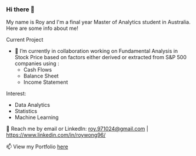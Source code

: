 ### Hi there 👋

My name is Roy and I'm a final year Master of Analytics student in Australia. Here are some info about me!

Current Project

- 🔭 I’m currently in collaboration working on Fundamental Analysis in Stock Price based on factors either derived or extracted from S&P 500 companies using :
  - Cash Flows
  - Balance Sheet
  - Income Statement

Interest:

- Data Analytics
- Statistics
- Machine Learning

💬 Reach me by email or LinkedIn: roy.971024@gmail.com | https://www.linkedin.com/in/roywong96/


📫 View my Portfolio [here](https://roywong96.github.io/Projects/)


